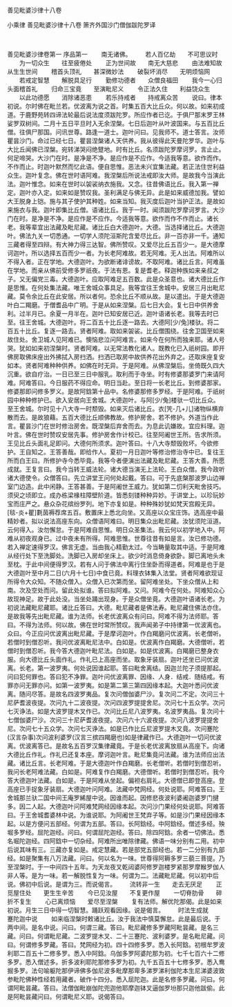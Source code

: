 <!-- { "loadSidebar": true } -->
善见毗婆沙律十八卷


小乘律
善见毗婆沙律十八卷
箫齐外国沙门僧伽跋陀罗译


　　

善见毗婆沙律卷第一
序品第一
　　南无诸佛。
　　若人百亿劫　　不可思议时
　　为一切众生　　往至疲倦处
　　正为世间故　　南无大慈悲
　　由法难知故　　从生生世间
　　稽首头顶礼　　甚深微妙法
　　破裂坏消尽　　无明烦恼网
　　若戒定智慧　　解脱具足行
　　勤修功德者　　众僧良福田
　　我今一心归　　头面稽首礼
　　归命三宝竟　　至演毗尼义
　　令正法久住　　利益饶众生
　　以此功德愿　　消除诸恶患
　　若乐持戒者　　持戒离众苦
　　说曰。律本初说。尔时佛在毗兰若。优波离为说之首。时集五百大比丘众。何以故。如来初成道。于鹿野苑转四谛法轮最后说法度须跋陀罗。所应作者已讫。于俱尸那末罗王林娑罗双树间。二月十五日平旦时入无余涅槃。七日后迦叶从叶波国来。与五百比丘僧。往俱尸那国。问讯世尊。路逢一道士。迦叶问曰。见我师不。道士答言。汝师瞿昙沙门。命过已经七日。瞿昙涅槃诸人天供养。我从彼得此天曼陀罗华。迦叶与大比丘闻佛已涅槃。宛转涕哭闷绝躄地。时有比丘。名须跋陀罗摩诃罗。言止止。何足啼哭。大沙门在时。是净是不净。是应作是不应作。今适我等意。欲作而作。不作而止。时迦叶默然而忆此语。便自思惟。恶法未兴宜集法藏。若正法住世利益众生。迦叶复念。佛在世时语阿难。我涅槃后所说法戒即汝大师。是故我今当演此法。迦叶惟念。如来在世时以袈裟纳衣施我。又念。往昔佛语比丘。我入第一禅定。迦叶亦入定。如来如是赞叹我。圣利满足与佛无异。此是如来威德加我。譬如大王脱身上铠。施与其子使护其种姓。如来当知。我灭度后迦叶当护正法。是故如来施衣与我。迦叶即集比丘僧。语诸比丘。我于一时。闻须跋陀罗摩诃罗言。大沙门在时。是净是不净。是应作是不应作。今适我等意。欲作而作不作而止。诸长老。我等辈宜出法藏及毗尼藏。诸比丘白大德迦叶。大德。当选择诸比丘。大德迦叶。佛法九关一切悉通。一切学人须陀洹斯陀含爱尽比丘。非一百亦非一千。通知三藏者得至四辩。有大神力得三达智。佛所赞叹。又爱尽比丘五百少一。是大德摩诃迦叶。所以选择五百而少一者。为长老阿难故。若无阿难。无人出法。阿难所以不得入者。正在学地。大德迦叶。为欲断诸诽谤故。不取阿难。诸比丘言。阿难虽在学地。而亲从佛前受修多罗祇夜。于法有恩。复是耆老。释迦种族如来亲叔之子。又无偏党三毒。大德迦叶。应取阿难足五百数。此是众圣意也。诸大德比丘作是思惟。在何处集法藏。唯王舍城众事具足。我等宜往王舍城中。安居三月出毗尼藏。莫令余比丘在此安居。所以者何。恐余比丘不顺从故。是以遣出。于是大德迦叶白二羯磨。于僧耆品中广明。于是从如来涅槃。后七日大会。复七日中供养舍利。过半月已。余夏一月半在。迦叶已知安居已近。迦叶语诸长老。我等去时已至。往王舍城。大德迦叶。将二百五十比丘逐一路去。大德阿[少/兔]楼驮。将二百五十比丘。复逐一路去。贤者阿难。取如来袈裟。比丘僧围绕。往舍卫国至如来故住处。舍卫城人见阿难已。懊恼悲泣问阿难言。如来今在何所而独来耶。诸人号哭。犹如如来初涅槃时。贤者阿难。以无常法教化诸人。既教化已入祇树园。即开佛房取佛床座出外拂拭入房扫洒。扫洒已取房中故供养花出外弃之。还取床座复安如本。贤者阿难种种供养。如佛在时无异。于是阿难。从佛涅槃后。坐倚既久四大沉重。欲自疗治。一日已至三日中服乳。取利而于寺坐。时有修婆那婆罗门来请阿难。阿难答曰。今日服药不得应命。明日当赴。至日将一长老比丘。到修婆那家。修婆那即问修多罗义。是故阿鋡第十品中。名修婆那修多罗经。于是阿难。于祇树园中种种修护已。欲入安居向王舍城。大德迦叶。与阿[少/兔]楼驮一切比丘众。至王舍城。尔时见十八大寺一时颓毁。如来灭后诸比丘。衣[笐-几+儿]诸物纵横弃散而去。是故狼藉。五百大德比丘顺佛教故。修护房舍。若不修护。外道当作此言。瞿昙沙门在世时修治房舍。既涅槃后弃舍而去。为息此讥嫌故。宜应料理。迦叶言。佛在世时赞叹安居先事。修护房舍作计校已。往至阿阇世王所。告求所须。王见比丘头面礼足即问。大德何所须求。迦叶答曰。十八大寺颓毁败坏。今欲修护。王自知之。王答善哉。即给作人。夏初一月日迦叶等修治修治寺中已。复往王所而白王曰。所修护寺今悉毕竟。我等今者便演出法藏及毗尼藏。王答大善。所愿成就。王复言曰。我今当转王威法轮。诸大德当演无上法轮。王白众僧。我今政听诸大德使令。众僧答曰。先立讲堂王问何处起戴。答曰。可于先底槃那波罗山边禅室门边造。此中闲静。王答甚善。于是阿阇世王威力。犹如第二忉利天毗舍技巧。须臾之顷即立。成办栋梁椽柱障壁阶道。皆悉刻镂种种异妙。于讲堂上。以珍玩妙宝而庄严之。悬众杂花缤纷罗列。地下亦复如是。种种殊妙犹如梵天宫殿无异。[毯-炎+瞿]氀茵褥荐席五百。敷置床上悉北向坐。又高座以众宝庄饰。选高座中最精妙者。拟以说法高座东向。众僧语阿难曰。明日集众出毗尼藏。汝犹须陀洹道。云何得入。汝勿懈怠。于是阿难自思惟。明日众圣集法。我云何以初学地入中。阿难从初夜观身已。过中夜未有所得。阿难思惟。世尊往昔有如是言。汝已修功德。若入禅定速得罗汉。佛言无虚。当由我心精勤太过。今当畴量取其中适。于是阿难从经行处下至洗脚处。洗脚已入房却坐床上。欲少时消息倚身欲卧。脚已离地头未至枕。于此中间便得罗汉。若有人问于佛法中离行住坐卧而得道者。阿难是也于是大德迦叶至中月二日(六月十七日)中食已竟。料理衣钵集入法堂。贤者阿难欲现证所得令大众知。不随众僧入。众僧入已次第而坐。留阿难坐处。下坐众僧从上和南。次及空处而问。留此处拟谁。答曰拟阿难。又问。阿难今在何处。阿难知众心故现神足。故于此处没。当坐处踊出现身。于是众僧坐竟。大德迦叶语诸长老。为初说法藏毗尼藏耶。诸比丘答曰。大德。毗尼藏者是佛法寿。毗尼藏住佛法亦住。是故我等先出毗尼藏。谁为法师。长老优波离众有问曰。阿难不得为法师耶。答曰。不得为法师。何以故。佛在世时常所赞叹。我声闻弟子中持律第一优波离也。众曰。今正应问优波离出毗尼藏。于是摩诃迦叶。作白羯磨问优波离。长老僧听。若僧时到僧忍听。我问优波离毗尼法中。白如是。优波离作白羯磨。大德僧听。若僧时到僧忍听。我今答大德迦叶毗尼法。白如是。如是优波离。白羯磨已整身衣服。向大德比丘头面作礼。作礼已上高座而坐。取象牙装扇。迦叶还坐已问优波离。长老。第一波罗夷。何处说因谁起耶。答曰毗舍离结。因迦兰陀子须提那起。问曰犯何罪也。答曰犯不净罪。迦叶问优波离罪、因缘、人身．结戒．随结戒。有罪亦问无罪亦问。如第一波罗夷。如是第二第三第四因缘本起。大迦叶悉问优波离。随问尽答。是故名四波罗夷品。复次问僧伽婆尸沙。复次问二不定。次问三十尼萨耆波夜提。次问九十二波夜提。次问四波罗提提舍尼。次问七十五众学。次问七灭诤法。如是大波罗提木叉作已。次问比丘尼八波罗夷。名波罗夷品。复次问十七僧伽婆尸沙。次问三十尼萨耆波夜提。次问六十六波夜提。次问八波罗提提舍尼。次问七十五众学。次问七灭诤法。如是已作比丘尼波罗提木叉竟。次问蹇陀(汉言杂事)次问波利婆罗(汉言三摈四羯磨也)如是律藏作已。大德迦叶一切问优波离。优波离答已。是故名五百罗汉集律藏竟。于是长老优波离放扇从高座下。向诸大德比丘作礼。作礼已还复本座。摩诃迦叶言。毗尼集竟问法藏。谁为法师应出法藏。诸比丘言。长老阿难。于是大德迦叶作白羯磨。长老僧听。若僧时到僧忍听。我问长老阿难法藏。白如是。阿难复作白羯磨。大德僧听。若僧时到僧忍听。我今答大德迦叶法藏。白如是。于是阿难从坐起。偏袒右肩礼。大德僧已即登高座。登高座已手捉象牙装扇。大德迦叶问阿难。法藏中梵网经。何处说耶。阿难答曰。王舍城那兰驮二国中间王庵罗絺屋中说。因谁而起。因修悲夜波利婆阇迦婆罗门揵多。因二人起。大德迦叶问阿难梵网经因缘本起。次问沙门果经何处说耶。阿难答曰。于王舍城耆婆林中说。为谁说耶。为阿阇世王梵弃子等。如是沙门果经因缘本起。以是方便问五部经。何谓为五部。答曰。长阿鋡经。中阿鋡经。僧述多经。殃堀多罗经。屈陀迦经。问曰。何谓屈陀迦经。答曰。除四阿鋡。余者一切佛法。悉名堀陀迦经。四阿鋡中一切杂经。阿难所出唯除律藏。佛语一味分别有二用。初中后说其味有三。三藏亦复如是。戒定慧藏。若是部党五部经也。若一二分别有九部经。如是聚集有八万法藏。问曰。何以名为一味。世尊得阿耨多罗三藐三菩提。乃至涅槃时。于一中间四十五年。为天龙夜叉乾闼婆阿修罗迦楼罗紧那罗摩睺罗伽人非人等。是为一味。若一解脱性复为一味。何谓为二。法藏毗尼藏。何以初中后说。佛初中后说。是谓为三。而说偈言。
　　流转非一生　　走去无厌足
　　正觅屋住处　　更生生辛苦
　　今已见汝屋　　不复更作屋
　　一切脊肋骨　　碎折不复生
　　心已离烦恼　　爱尽至涅槃
　　复有法师。解优陀那偈。此是如来初说。月生三日中得一切智慧。踊跃观看因缘。说是偈言。
　　时法生成就　　蹇陀迦中说
　　如来临涅槃时敕诸比丘。汝于我法中慎莫懈怠。此是最后说。于两中间。是名中说。问曰。何谓三藏。答曰。毗尼藏修多罗藏阿毗昙藏。是名三藏。问曰。何谓毗尼藏。二波罗提木叉、二十三蹇陀、波利婆罗。是名毗尼藏。问曰。何谓修多罗藏。答曰。梵网经为初。四十四修多罗。悉入长阿鋡。初根牟罗波利耶二百五十二修多罗。悉入中阿鋡。乌伽多罗阿婆陀那为初。七千七百六十二修多罗。悉入僧述多。折多波利耶陀那修多罗为初。九千五百五十七修多罗。悉入鸯掘多罗。法句喻躯陀那伊谛佛多伽尼波多毗摩那卑多涕罗涕利伽陀本生尼涕婆波致参毗陀佛种性经若用藏者。破作十四分。悉入屈陀迦。此是名修多罗藏。问曰。何谓阿毗昙藏。答曰。法僧伽毗崩伽陀兜迦他耶摩迦钵叉逼伽罗坋那只迦他跋偷。此是阿毗昙藏问曰。何谓毗尼义耶。说偈答曰。

